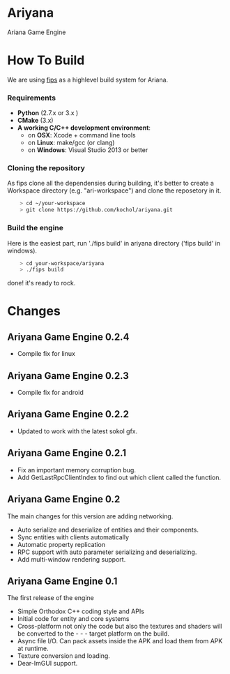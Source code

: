 # Ariyana
Ariana Game Engine
# How To Build
We are using [fips](https://github.com/floooh/fips) as a highlevel build system for Ariana.
### Requirements
- **Python** (2.7.x or 3.x )
- **CMake** (3.x)
- **A working C/C++ development environment**:
    - on **OSX**: Xcode + command line tools
    - on **Linux**: make/gcc (or clang)
    - on **Windows**: Visual Studio 2013 or better
### Cloning the repository
As fips clone all the dependensies during building, it's better to create a Workspace directory (e.g. "ari-workspace") and clone the reposetory in it. 
```bash
    > cd ~/your-workspace
    > git clone https://github.com/kochol/ariyana.git
```
### Build the engine
Here is the easiest part, run './fips build' in ariyana directory ('fips build' in windows). 
```bash
    > cd your-workspace/ariyana   
    > ./fips build
```
done! it's ready to rock.

# Changes

## Ariyana Game Engine 0.2.4

- Compile fix for linux

## Ariyana Game Engine 0.2.3

- Compile fix for android

## Ariyana Game Engine 0.2.2

- Updated to work with the latest sokol gfx.

## Ariyana Game Engine 0.2.1

- Fix an important memory corruption bug.
- Add GetLastRpcClientIndex to find out which client called the function.

## Ariyana Game Engine 0.2

The main changes for this version are adding networking.

- Auto serialize and deserialize of entities and their components.
- Sync entities with clients automatically
- Automatic property replication
- RPC support with auto parameter serializing and deserializing.
- Add multi-window rendering support.

## Ariyana Game Engine 0.1

The first release of the engine

- Simple Orthodox C++ coding style and APIs
- Initial code for entity and core systems
- Cross-platform not only the code but also the textures and shaders will be converted to the - - - target platform on the build.
- Async file I/O. Can pack assets inside the APK and load them from APK at runtime.
- Texture conversion and loading.
- Dear-ImGUI support.

